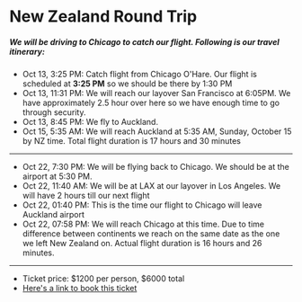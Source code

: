 New Zealand Round Trip 
======

##### We will be driving to Chicago to catch our flight. Following is our travel itinerary:
* Oct 13, 3:25 PM: Catch flight from Chicago O'Hare. Our flight is scheduled at __3:25 PM__ so we should be there by 1:30 PM
* Oct 13, 11:31 PM: We will reach our layover San Francisco at 6:05PM. We have approximately 2.5 hour over here so we have enough time to go through security.
* Oct 13, 8:45 PM: We fly to Auckland. 
* Oct 15, 5:35 AM: We will reach Auckland at 5:35 AM, Sunday, October 15  by NZ time. Total flight duration is 17 hours and 30 minutes
-----
* Oct 22, 7:30 PM: We will be flying back to Chicago. We should be at the airport at 5:30 PM.
* Oct 22, 11:40 AM: We will be at LAX at our layover in Los Angeles. We will have 2 hours till our next flight
* Oct 22, 01:40 PM: This is the time our flight to Chicago will leave Auckland airport
* Oct 22, 07:58 PM: We will reach Chicago at this time. Due to time difference between continents we reach on the same date as the one we left New Zealand on. Actual flight duration is 16 hours and 26 minutes.

-----
* Ticket price: $1200 per person, $6000 total
* [Here's a link to book this ticket](https://www.cheapoair.com/fpnext/Payment/Air/s/1/su/8717bcd9-47f0-45a2-9106-c334a7a0028e/cid/e7191d72-6939-465c-a44c-88e90a5fe9ff)
